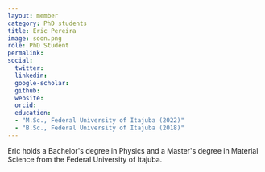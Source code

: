 ```yaml
---
layout: member
category: PhD students
title: Eric Pereira
image: soon.png
role: PhD Student
permalink: 
social:
  twitter:
  linkedin: 
  google-scholar: 
  github:
  website:
  orcid:
  education:
  - "M.Sc., Federal University of Itajuba (2022)"
  - "B.Sc., Federal University of Itajuba (2018)"
---
```


Eric holds a Bachelor's degree in Physics and a Master's degree in Material Science from the Federal University of Itajuba.